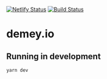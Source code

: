 [![Netlify Status](https://img.shields.io/netlify/ef28834c-54a6-4887-9db7-54ddcc28807f)](https://app.netlify.com/sites/demeyio/deploys)
[![Build Status](https://travis-ci.com/gillesdemey/demey.io.svg?branch=master)](https://travis-ci.com/gillesdemey/demey.io)

# demey.io

## Running in development
`yarn dev`
